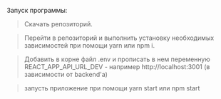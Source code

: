 Запуск программы: 

> Скачать репозиторий.

> Перейти в репозиторий и выполнить установку необходимых зависимостей при помощи yarn или npm i.

> Добавить в корне файл .env и прописать в нем переменную REACT_APP_API_URL_DEV - например http://localhost:3001 (в зависимости от backend'а)

> запусть приложение при помощи yarn start или npm start

